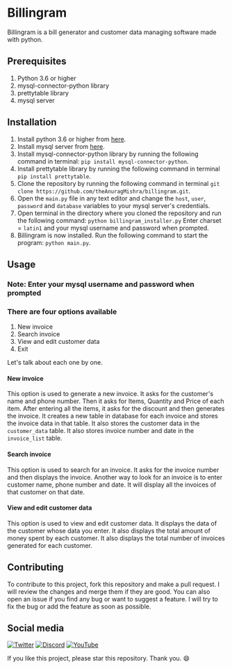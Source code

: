 # Billingram

Billingram is a bill generator and customer data managing software made with python.

## Prerequisites

1. Python 3.6 or higher
2. mysql-connector-python library
3. prettytable library
4. mysql server

## Installation

1. Install python 3.6 or higher from [here](https://www.python.org/downloads/).
2. Install mysql server from [here](https://dev.mysql.com/downloads/mysql/).
3. Install mysql-connector-python library by running the following command in terminal:
   `pip install mysql-connector-python`.
4. Install prettytable library by running the following command in terminal
   `pip install prettytable`.
5. Clone the repository by running the following command in terminal
   `git clone https://github.com/theAnuragMishra/billingram.git`.
6. Open the `main.py` file in any text editor and change the `host`, `user`, `password` and `database` variables to your mysql server's credentials.
7. Open terminal in the directory where you cloned the repository and run the following command:
   `python billingram_installer.py`
   Enter charset = `latin1` and your mysql username and password when prompted.
8. Billingram is now installed. Run the following command to start the program:
   `python main.py`.

## Usage

### Note: Enter your mysql username and password when prompted

### There are four options available

1. New invoice
2. Search invoice
3. View and edit customer data
4. Exit

Let's talk about each one by one.

#### New invoice

This option is used to generate a new invoice. It asks for the customer's name and phone number. Then it asks for Items, Quantity and Price of each item. After entering all the items, it asks for the discount and then generates the invoice.
It creates a new table in database for each invoice and stores the invoice data in that table. It also stores the customer data in the `customer_data` table. It also stores invoice number and date in the `invoice_list` table.

#### Search invoice

This option is used to search for an invoice. It asks for the invoice number and then displays the invoice.
Another way to look for an invoice is to enter customer name, phone number and date. It will display all the invoices of that customer on that date.

#### View and edit customer data

This option is used to view and edit customer data. It displays the data of the customer whose data you enter. It also displays the total amount of money spent by each customer. It also displays the total number of invoices generated for each customer.

## Contributing

To contribute to this project, fork this repository and make a pull request. I will review the changes and merge them if they are good. You can also open an issue if you find any bug or want to suggest a feature. I will try to fix the bug or add the feature as soon as possible.

## Social media

[![Twitter](https://img.shields.io/twitter/follow/GiuocoPianoSimp?style=social)](https://twitter.com/GiuocoPianoSimp)
[![Discord](https://img.shields.io/discord/947433833660317706?label=Discord&style=social)](https://discord.gg/nhzEgqwBwp)
[![YouTube](https://img.shields.io/youtube/channel/subscribers/UC9DloEs6b9xLwtQQTe0F32g?label=YouTube&style=social)](https://www.youtube.com/channel/UC9DloEs6b9xLwtQQTe0F32g)

If you like this project, please star this repository. Thank you. :smile:
